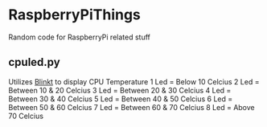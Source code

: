 # RaspberryPiThings
Random code for RaspberryPi related stuff


## cpuled.py
Utilizes [Blinkt](https://thepihut.com/products/blinkt) to display CPU Temperature
1 Led = Below 10 Celcius
2 Led = Between 10 & 20 Celcius
3 Led = Between 20 & 30 Celcius
4 Led = Between 30 & 40 Celcius
5 Led = Between 40 & 50 Celcius
6 Led = Between 50 & 60 Celcius
7 Led = Between 60 & 70 Celcius
8 Led = Above 70 Celcius
